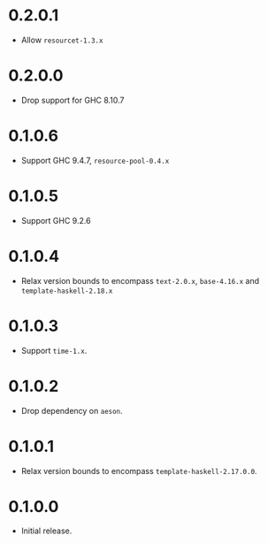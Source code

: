 # 0.2.0.1

- Allow `resourcet-1.3.x`

# 0.2.0.0

- Drop support for GHC 8.10.7

# 0.1.0.6

- Support GHC 9.4.7, `resource-pool-0.4.x`

# 0.1.0.5

- Support GHC 9.2.6

# 0.1.0.4

- Relax version bounds to encompass `text-2.0.x`, `base-4.16.x` and `template-haskell-2.18.x`

# 0.1.0.3

- Support `time-1.x`.

# 0.1.0.2

- Drop dependency on `aeson`.

# 0.1.0.1

- Relax version bounds to encompass `template-haskell-2.17.0.0`.

# 0.1.0.0

- Initial release.
